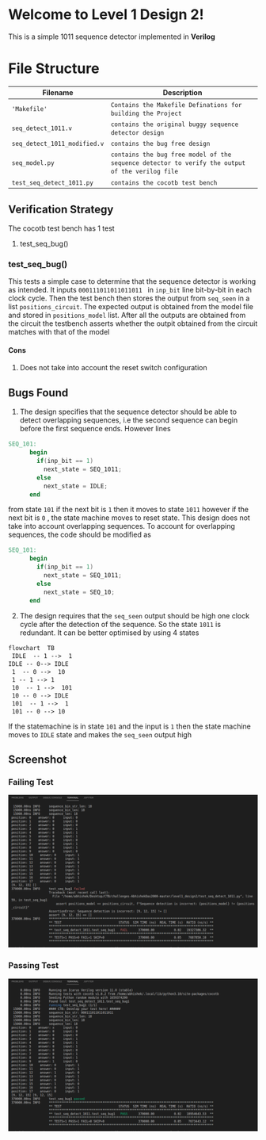 # Welcome to Level 1 Design 2!
This is a simple 1011 sequence detector implemented in **Verilog**


# File Structure

|Filename           				|Description                         |
|-------------------------------|-----------------------------|
|`'Makefile'`            		|`Contains the Makefile Definations for building the Project`       
|`seq_detect_1011.v`            |`contains the original buggy sequence detector design`           |
|`seq_detect_1011_modified.v`	|`contains the bug free design`|
|`seq_model.py`					|`contains the bug free model of the sequence detector to verify the output of the verilog file`
|`test_seq_detect_1011.py`		|`contains the cocotb test bench`

## Verification Strategy

The cocotb test bench has 1 test
1. test_seq_bug()
### test_seq_bug()
This tests a simple case to determine that the sequence detector is working as intended. It inputs `000111011011011011 ` in `inp_bit` line bit-by-bit in each clock cycle. Then the test bench then stores the output from `seq_seen` in a list `positions_circuit`. The expected output is obtained from the model file and stored in `positions_model` list. After all the outputs are obtained from the circuit the testbench asserts whether the outpit obtained from the circuit matches with that of the model
#### Cons
1. Does not take into account the reset switch configuration

## Bugs Found

1. The design specifies that the sequence detector should be able to detect overlapping sequences, i.e the second sequence can begin before the first sequence ends. However lines 
```verilog 
SEQ_101:
      begin
        if(inp_bit == 1)
          next_state = SEQ_1011;
        else
          next_state = IDLE;
      end
```
from state `101` if the next bit is `1` then it moves to state `1011` however if the next bit is `0` , the state machine moves to reset state. This design does not take into account overlapping sequences. To account for overlapping sequences, the code should be modified as 
```verilog 
SEQ_101:
      begin
        if(inp_bit == 1)
          next_state = SEQ_1011;
        else
          next_state = SEQ_10;
      end
```
2. The design requires that the `seq_seen` output should be high one clock cycle after the detection of the sequence. So the state `1011` is redundant. It can be better optimised by using 4 states
```mermaid
flowchart  TB  
 IDLE  -- 1 -->  1 
IDLE -- 0--> IDLE  
 1  -- 0 -->  10  
 1 -- 1 --> 1
 10  -- 1 -->  101 
 10 -- 0 --> IDLE 
 101  -- 1 -->  1
 101 -- 0 --> 10
```
If the statemachine is in state `101` and the input is `1` then the state machine moves to `IDLE` state and makes the `seq_seen` output high

## Screenshot
### Failing Test
![Error Screenshot](../Assets/level1_design_2_error.png "Title")
### Passing Test
![Passing Screenshot](../Assets/level1_design_2_correct.png "Correct")
